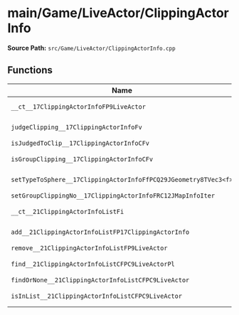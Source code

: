 # main/Game/LiveActor/ClippingActorInfo

**Source Path:** `src/Game/LiveActor/ClippingActorInfo.cpp`

## Functions

| Name | Address | Match % |
|------|---------|---------|
| `__ct__17ClippingActorInfoFP9LiveActor` | `0x8015F394` | :white_check_mark: (100.0%) |
| `judgeClipping__17ClippingActorInfoFv` | `0x8015F3F8` | :white_check_mark: (100.0%) |
| `isJudgedToClip__17ClippingActorInfoCFv` | `0x8015F478` | :x: (0.0%) |
| `isGroupClipping__17ClippingActorInfoCFv` | `0x8015F4E8` | :white_check_mark: (100.0%) |
| `setTypeToSphere__17ClippingActorInfoFfPCQ29JGeometry8TVec3<f>` | `0x8015F4F8` | :white_check_mark: (100.0%) |
| `setGroupClippingNo__17ClippingActorInfoFRC12JMapInfoIter` | `0x8015F51C` | :x: (0.0%) |
| `__ct__21ClippingActorInfoListFi` | `0x8015F580` | :white_check_mark: (100.0%) |
| `add__21ClippingActorInfoListFP17ClippingActorInfo` | `0x8015F5F8` | :white_check_mark: (100.0%) |
| `remove__21ClippingActorInfoListFP9LiveActor` | `0x8015F618` | :x: (0.0%) |
| `find__21ClippingActorInfoListCFPC9LiveActorPl` | `0x8015F67C` | :white_check_mark: (100.0%) |
| `findOrNone__21ClippingActorInfoListCFPC9LiveActor` | `0x8015F6D8` | :x: (0.0%) |
| `isInList__21ClippingActorInfoListCFPC9LiveActor` | `0x8015F71C` | :white_check_mark: (100.0%) |